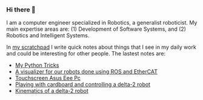 ### Hi there 👋

I am a computer engineer specialized in Robotics, a generalist roboticist. My main expertise areas are: (1) Development of Software Systems, and (2) Robotics and Intelligent Systems.

In [my scratchpad](https://dgerod.github.io) I write quick notes about things that I see in my daily work and could be interesting for other people. The lastest notes are:

<!--START_SECTION:posts-->
* [My Python Tricks](https://dgerod.github.io/2018/06/11/tricks-for-python-2.7.html)
* [A visualizer for our robots done using ROS and EtherCAT](https://dgerod.github.io/2015/04/19/robot-visualizer-using-ros-and-ecat.html)
* [Touchscreen Asus Eee Pc](https://dgerod.github.io/2013/01/20/touchscreen-asus-eee-pc.html)
* [Playing with cardboard and controlling a delta-2 robot](https://dgerod.github.io/2012/10/08/control-delta-2-of-cardboard.html)
* [Kinematics of a delta-2 robot](https://dgerod.github.io/2012/06/02/kinematics-delta-2-robot.html)
<!--END_SECTION:posts-->
